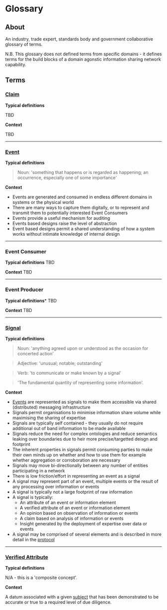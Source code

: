 # Glossary

## About

An industry, trade expert, standards body and government collaborative glossary of terms.

N.B. This glossary does not defined terms from specific domains - it defines terms for the build blocks of a domain agonstic information sharing network capability.

## Terms

### [Claim](#claim)

**Typical definitions**

TBD

**Context**

TBD

---
### [Event](#event)

**Typical definitions**

> Noun: 'something that happens or is regarded as happening; an occurrence, especially one of some importance'

**Context**

- Events are generated and consumed in endless different domains in systems or the physical world
- There are many ways to capture them digitally, or to represent and transmit them to potentially interested Event Consumers
- Events provide a useful mechanism for auditing
- Events based designs raise the level of abstraction
- Event based designs permit a shared understanding of how a system works without intimate knowledge of internal design

---
### Event Consumer

**Typical definitions**
TBD

**Context**
TBD

---
### Event Producer

**Typical definitions***
TBD

**Context**
TBD

---
### [Signal](#signal)

**Typical definitions**

> Noun: 'anything agreed upon or understood as the occasion for concerted action'

> Adjective: 'unusual; notable; outstanding'

> Verb: 'to communicate or make known by a signal'

> 'The fundamental quantity of representing some information'.

**Context**

- [Events](#event) are represented as signals to make them accessible via shared (distributed) messaging infrastructure
- Signals permit organisations to minimise information share volume while maximising the sharing of expertise
- Signals are typically self contained - they usually do not require additional out of band information to be made available
- Signals reduce the need for complex ontologies and reduce semantics leaking over boundaries due to heir more precise/targetted deisgn and footprint
- The inherent properties in signals permit consuming parties to make their own minds up on whether and how to use them for example whether aggregation or corroboration are necessary
- Signals may move bi-directionally between any number of entities participating in a network
- There is low friction/effort in representing an event as a signal
- A signal may represent part of an event, multiple events or the result of any processing over information or events
- A signal is typically not a large footprint of raw information
- A signal is typically:
  - An attribute of an event or information element
  - A verified attribute of an event or information element
  - An opinion based on observation of information or events
  - A claim based on analysis of information or events
  - Insight generated by the deployment of expertise over data or events
- A signal may be comprised of several elements and is described in more detail in the [protocol](https://github.com/information-sharing-networks/signals)

---
### [Verified Attribute](#verified-attribute)

**Typical definitions**

N/A - this is a 'composite concept'.

**Context**

A datum associated with a given [subject](#subject) that has been demonstrated to be accurate or true to a required level of due diligence.


